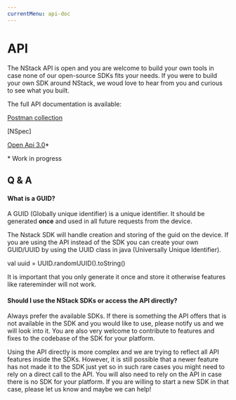 ```yaml
---
currentMenu: api-doc
---
```


# API 

The NStack API is open and you are welcome to build your own tools in case none of our open-source SDKs fits your needs. If you were to build your own SDK around NStack, we woud love to hear from you and curious to see what you built.

The full API documentation is available:

[Postman collection](https://documenter.getpostman.com/view/12675/S1a8yjgk)

[NSpec]

[Open Api 3.0](https://raw.githubusercontent.com/nstack-io/documentation/master/yaml/openapi3.0.yaml)*

\* Work in progress


## Q & A

#### What is a GUID?
A GUID (Globally unique identifier) is a unique identifier. It should be generated **once** and used in all future requests from the device.

The Nstack SDK will handle creation and storing of the guid on the device.  If you are using the API instead of the SDK  you can create your own GUID/UUID by using the UUID class in java (Universally Unique Identifier).

val uuid = UUID.randomUUID().toString() 

It is important that you only generate it once and store it otherwise features like ratereminder will not work. 


#### Should I use the NStack SDKs or access the API directly? 
Always prefer the available SDKs. If there is something the API offers that is not available in the SDK and you would like to use, please notify us and we will look into it. You are also very welcome to contribute to features and fixes to the codebase of the SDK for your platform. 

Using the API directly is more complex and we are trying to reflect all API features inside the SDKs. However, it is still possible that a newer feature has not made it to the SDK just yet so in such rare cases you might need to rely on a direct call to the API. You will also need to rely on the API in case there is no SDK for your platform. If you are willing to start a new SDK in that case, please let us know and maybe we can help!
